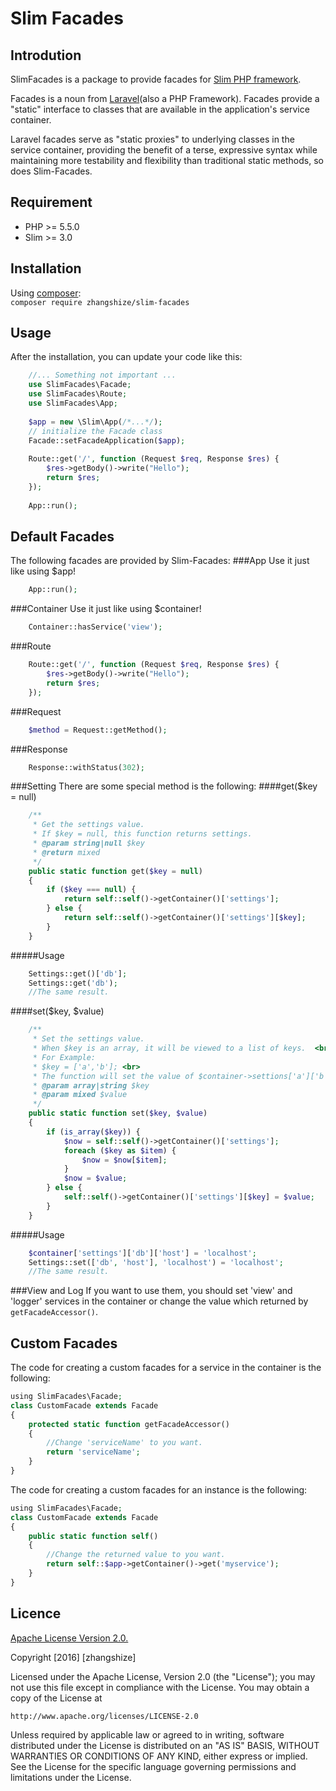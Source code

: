 Slim Facades
============
Introdution
-----------
SlimFacades is a package to provide facades for 
[Slim PHP framework](https://www.slimframework.com).  

Facades is a noun from [Laravel](https://laravel.com)(also a PHP Framework).  Facades provide a
 "static" interface to classes that are available in the application's service 
 container.
 
Laravel facades serve as "static proxies" to underlying classes in the service 
container, providing the benefit of a terse, expressive syntax while maintaining
more testability and flexibility than traditional static methods, so does 
Slim-Facades.

Requirement
-----------
+ PHP >= 5.5.0
+ Slim >= 3.0

Installation
------------
Using [composer](https://getcomposer.org/):<br>
`composer require zhangshize/slim-facades`

Usage
-----
After the installation, you can update your code like this:
````php
    //... Something not important ...
    use SlimFacades\Facade;
    use SlimFacades\Route;
    use SlimFacades\App;
    
    $app = new \Slim\App(/*...*/);
    // initialize the Facade class
    Facade::setFacadeApplication($app);
    
    Route::get('/', function (Request $req, Response $res) {
        $res->getBody()->write("Hello");
        return $res;
    });
    
    App::run();
````
Default Facades
---------------
The following facades are provided by Slim-Facades:
###App
Use it just like using $app!
````php
    App::run();
````
###Container
Use it just like using $container!
````php
    Container::hasService('view');
````
###Route
````php
    Route::get('/', function (Request $req, Response $res) {
        $res->getBody()->write("Hello");
        return $res;
    });
````
###Request
````php
    $method = Request::getMethod();
````
###Response
````php
    Response::withStatus(302);
````
###Setting
There are some special method is the following:
####get($key = null)
````php
    /**
     * Get the settings value.
     * If $key = null, this function returns settings.
     * @param string|null $key
     * @return mixed
     */
    public static function get($key = null)
    {
        if ($key === null) {
            return self::self()->getContainer()['settings'];
        } else {
            return self::self()->getContainer()['settings'][$key];
        }
    }
````
#####Usage
````php
    Settings::get()['db'];
    Settings::get('db');
    //The same result.
````
####set($key, $value)
````php
    /**
     * Set the settings value.
     * When $key is an array, it will be viewed to a list of keys.  <br>
     * For Example:
     * $key = ['a','b']; <br>
     * The function will set the value of $container->settions['a']['b'].
     * @param array|string $key
     * @param mixed $value
     */
    public static function set($key, $value)
    {
        if (is_array($key)) {
            $now = self::self()->getContainer()['settings'];
            foreach ($key as $item) {
                $now = $now[$item];
            }
            $now = $value;
        } else {
            self::self()->getContainer()['settings'][$key] = $value;
        }
    }
````
#####Usage
````php
    $container['settings']['db']['host'] = 'localhost';
    Settings::set(['db', 'host'], 'localhost') = 'localhost';
    //The same result.
````
###View and Log
If you want to use them, you should set 'view' and 'logger' services in the
container or change the value which returned by ``getFacadeAccessor()``.

Custom Facades
--------------
The code for creating a custom facades for a service in the container is the 
following:
````php
using SlimFacades\Facade;
class CustomFacade extends Facade
{
    protected static function getFacadeAccessor()
    {
        //Change 'serviceName' to you want.
        return 'serviceName';
    }
}
````
The code for creating a custom facades for an instance is the following:
````php
using SlimFacades\Facade;
class CustomFacade extends Facade
{
    public static function self()
    {
        //Change the returned value to you want.
        return self::$app->getContainer()->get('myservice');
    }
}
````

Licence
-------
[Apache License Version 2.0.](LICENSE)

Copyright [2016] [zhangshize]

Licensed under the Apache License, Version 2.0 (the "License");
you may not use this file except in compliance with the License.
You may obtain a copy of the License at

    http://www.apache.org/licenses/LICENSE-2.0

Unless required by applicable law or agreed to in writing, software
distributed under the License is distributed on an "AS IS" BASIS,
WITHOUT WARRANTIES OR CONDITIONS OF ANY KIND, either express or implied.
See the License for the specific language governing permissions and
limitations under the License.
